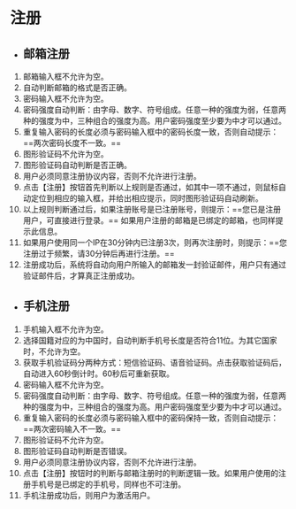 # 注册
* ## 邮箱注册

1. 邮箱输入框不允许为空。
2. 自动判断邮箱的格式是否正确。
3. 密码输入框不允许为空。
4. 密码强度自动判断：由字母、数字、符号组成。任意一种的强度为弱，任意两种的强度为中，三种组合的强度为高。用户密码强度至少要为中才可以通过。
5. 重复输入密码的长度必须与密码输入框中的密码长度一致，否则自动提示：==两次密码长度不一致。==
6. 图形验证码不允许为空。
7. 图形验证码自动判断是否正确。
8. 用户必须同意注册协议内容，否则不允许进行注册。
9. 点击【注册】按钮首先判断以上规则是否通过，如其中一项不通过，则鼠标自动定位到相应的输入框，并给出相应提示，同时图形验证码自动刷新。
10. 以上规则判断通过后，如果注册账号是已注册账号，则提示：==您已是注册用户，可直接进行登录。== 如果用户注册的邮箱是已绑定的邮箱，也同样提示此信息。
11. 如果用户使用同一个IP在30分钟内已注册3次，则再次注册时，则提示：==您注册过于频繁，请30分钟后再进行注册。==
12. 注册成功后，系统将自动向用户所输入的邮箱发一封验证邮件，用户只有通过验证邮件后，才算真正注册成功。

* ## 手机注册

1. 手机输入框不允许为空。
2. 选择国籍对应的为中国时，自动判断手机号长度是否符合11位。为其它国家时，不允许为空。
3. 获取手机验证码分两种方式：短信验证码、语音验证码。点击获取验证码后，自动进入60秒倒计时。60秒后可重新获取。
4. 密码输入框不允许为空。
5. 密码强度自动判断：由字母、数字、符号组成。任意一种的强度为弱，任意两种的强度为中，三种组合的强度为高。用户密码强度至少要为中才可以通过。
6. 重复输入密码的长度必须与密码输入框中的密码保持一致，否则自动提示：==两次密码输入不一致。==
7. 图形验证码不允许为空。
8. 图形验证码自动判断是否错误。
9. 用户必须同意注册协议内容，否则不允许进行注册。
10. 点击【注册】按钮时的判断与邮箱注册时的判断逻辑一致。如果用户使用的注册手机号是已绑定的手机号，同样也不可注册。
11. 手机注册成功后，则用户为激活用户。